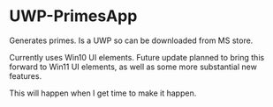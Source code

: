 # UWP-PrimesApp

Generates primes. Is a UWP so can be downloaded from MS store.

Currently uses Win10 UI elements. Future update planned to bring this forward to Win11 UI elements, as well as some more substantial new features.

This will happen when I get time to make it happen.
